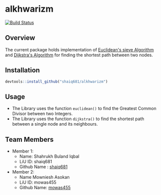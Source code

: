 # alkhwarizm

[![Build Status](https://travis-ci.com/shaiq681/alkhwarizm.svg?branch=master)](https://travis-ci.com/shaiq681/alkhwarizm)

## Overview

The current package holds implementation of [Euclidean's sieve Algorithm](https://en.wikipedia.org/wiki/Euclidean_algorithm) and [Dijkstra's Algorithm](https://en.wikipedia.org/wiki/Dijkstra%27s_algorithm) for finding the shortest path between two nodes.

## Installation

```r
devtools::install_github("shaiq681/alkhwarizm")
```

## Usage

- The Library uses the function `euclidean()` to find the Greatest Common Divisor between two Integers. 
- The Library uses the function `dijkstra()` to find the shortest path between a single node and its neighbours.

## Team Members

- Member 1:
  - Name: Shahrukh Buland Iqbal
  - LiU ID: shaiq681
  - Github Name : [shaiq681](https://github.com/shaiq681)
- Member 2:
  - Name Mowniesh Asokan
  - LiU ID: mowas455
  - Github Name: [mowas455](https://github.com/mowas455)
  

